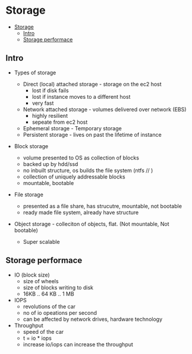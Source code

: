 
# Storage

- [Storage](#storage)
  - [Intro](#intro)
  - [Storage performace](#storage-performace)

## Intro

- Types of storage
  - Direct (local) attached storage - storage on the ec2 host
    - lost if disk fails
    - lost if instance moves to a different host
    - very fast
  - Network attached storage - volumes delivered over network (EBS)
    - highly resilient
    - sepeate from ec2 host
  - Ephemeral storage - Temporary storage 
  - Persistent storage - lives on past the lifetime of instance
- Block storage
  - volume presented to OS as collection of blocks
  - backed up by hdd/ssd
  - no inbuilt structure, os builds the file system (ntfs // )
  - collection of uniquely addressable blocks
  - mountable, bootable
- File storage
  - presented as a file share, has strucutre, mountable, not bootable
  - ready made file system, already have structure

- Object storage - colleciton of objects, flat. (Not mountable, Not bootable)
  - Super scalable 

## Storage performace

- IO (block size)
  - size of wheels
  - size of blocks writing to disk
  - 16KB .. 64 KB .. 1 MB  
- IOPS
  - revolutions of the car
  - no of io opeations per second 
  - can be affected by network drives, hardware technology
- Throughput
  - speed of the car
  - t = io * iops
  - increase io/iops can increase the throughput
